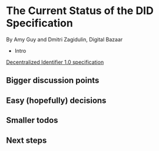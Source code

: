 # The Current Status of the DID Specification

By Amy Guy and Dmitri Zagidulin, Digital Bazaar

* Intro

[Decentralized Identifier 1.0
specification](https://w3c-ccg.github.io/did-spec/)

## Bigger discussion points

## Easy (hopefully) decisions

## Smaller todos

## Next steps